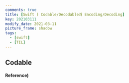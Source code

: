 ```yaml
---
comments: true
title: [Swift ) Codable/Decodable과 Encoding/Decoding]
key: 202103111
modify_date: 2021-03-11
picture_frame: shadow
tags:
  - [swift]
  - [TIL]
---
```

 
## Codable
 
#### Reference)
